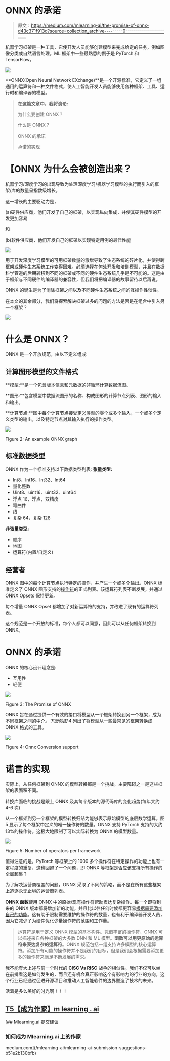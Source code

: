 # ONNX 的承诺

> 原文：<https://medium.com/mlearning-ai/the-promise-of-onnx-d43c371f913d?source=collection_archive---------0----------------------->

机器学习框架是一种工具，它使开发人员能够创建模型来完成给定的任务，例如图像分类或自然语言处理。ML 框架中一些最熟悉的例子是 PyTorch 和 TensorFlow。

![](img/5bbfff94f2a63fe00ac1ce94a0da11f8.png)

**ONNX(Open Neural Network EXchange)**是一个开源标准，它定义了一组通用的运算符和一种文件格式，使人工智能开发人员能够使用各种框架、工具、运行时和编译器的模型。

> **在这篇文章中，我将谈论:**
> 
> 为什么要创建 ONNX？
> 
> 什么是 ONNX？
> 
> ONNX 的承诺
> 
> 承诺的实现

# 【ONNX 为什么会被创造出来？

机器学习/深度学习的出现导致为处理深度学习/机器学习模型的执行而引入的框架/库的数量呈指数级增长。

这一增长的主要驱动力是，

(a)硬件供应商，他们开发了自己的框架，以实现纵向集成，并使其硬件模型的开发更加容易

和

(b)软件供应商，他们开发自己的框架以实现特定用例的最佳性能

![](img/cfa7b9da3856e4f9641119ba1023ffc8.png)

用于开发深度学习模型的可用框架数量的激增导致了生态系统的碎片化，并使得跨框架或硬件生态系统工作变得困难。必须选择在何处开发和培训模型，并且在数据科学管道的后期转移到不同的框架或不同的硬件生态系统几乎是不可能的。这是由于框架与不同硬件的编译器的兼容性，但我们将把编译器的故事留待以后再说。

ONNX 的诞生是为了消除框架之间以及不同硬件生态系统之间的互操作性惯性。

在本文的其余部分，我们将探索解决框架过多的问题的方法是否是在组合中引入另一个框架？

![](img/67cf0787aa57f5adf3a2e86706548fcb.png)

# 什么是 ONNX？

ONNX 是一个开放规范，由以下定义组成:

## **计算图形模型的文件格式**

**模型:**是一个包含版本信息和元数据的非循环计算数据流图。

**图形:**包含模型中数据流图形的名称、构成图形的计算节点列表、图形的输入和输出。

**计算节点:**图中每个计算节点接受[定义类型](https://github.com/onnx/onnx/blob/main/docs/IR.md#standard-data-types)的零个或多个输入，一个或多个定义类型的输出，以及特定节点对其输入执行的操作类型。

![](img/e3c19ed9b91286a08e0f819bb7c0495e.png)

Figure 2: An example ONNX graph

## 标准数据类型

ONNX 作为一个标准支持以下数据类型列表:
**张量类型:**

*   Int8、Int16、Int32、Int64
*   量化整数
*   Uint8、uint16、uint32、uint64
*   浮点 16，浮点，双精度
*   弯曲件
*   线
*   复杂 64，复杂 128

**非张量类型:**

*   顺序
*   地图
*   运算符(内置/自定义)

## 经营者

ONNX 图中的每个计算节点执行特定的操作，并产生一个或多个输出。ONNX 标准定义了 ONNX 图形支持的[操作符](https://github.com/onnx/onnx/blob/main/docs/Operators.md)的正式列表。该运算符列表不断发展，并通过 ONNX Opsets 保持更新。

每个增量 ONNX Opset 都增加了对新运算符的支持，并改进了现有的运算符列表。

这个规范是一个开放的标准，每个人都可以同意，因此可以从任何框架转换到 ONNX。

# ONNX 的承诺

ONNX 的核心设计理念是:

*   互用性
*   轻便

![](img/12428623ac5701f49ccd68a77f1e82d8.png)

Figure 3: The Promise of ONNX

ONNX 旨在通过提供一个有效的接口将模型从一个框架转换到另一个框架，成为不同框架之间的中介。*下面的图 4* 列出了将模型从一些最常见的框架转换成 ONNX 格式的工具。

![](img/a56596e6e04ff2d697f33f1cab348527.png)

Figure 4: Onnx Conversion support

# 诺言的实现

实际上，从任何框架到 ONNX 的模型转换都是一个挑战。主要障碍之一是这些框架的表面积不同。

转换库面临的挑战是跟上 ONNX 及其每个版本的源代码库的变化趋势(每年大约 4-6 次)

从一个框架到另一个框架的模型转换归结为能够表示原始模型的底层数学运算。图 5 显示了每个框架中定义的唯一操作符的数量。ONNX 支持 PyTorch 支持的大约 13%的操作符。这极大地限制了可以实际转换为 ONNX 的模型数量。

![](img/b473b455bd98f6d270f9a2fc45e82b80.png)

Figure 5: Number of operators per framework

值得注意的是，PyTorch 等框架上的 1000 多个操作符在特定操作的功能上也有一定程度的重复，这也回避了一个问题，即 ONNX 等框架是否应该支持所有操作的全局超集？

为了解决运营商覆盖的问题，ONNX 采取了不同的策略，而不是在所有这些框架上追逐永无止境的运营商列表。

**ONNX 函数**使用 ONNX 中的原始/现有操作符帮助表达复杂操作。每一个即将到来的 ONNX 版本都将增加新的功能，并且比以往任何时候都更容易[根据需要添加自己的功能](https://github.com/onnx/onnx/blob/main/docs/AddNewOp.md#step1_new_operator_or_function)。这有助于限制需要维护的操作符的数量，也有利于编译器开发人员，因为它减少了为硬件优化少量操作符的范围和工作量。

> 运算符是用于定义 ONNX 模型的基本构件。凭借丰富的操作符，ONNX 可以描述来自各种框架的大多数 DNN 和 ML 模型。**函数可以用更原始的运算符来表达复杂的运算符**。ONNX 规范包括一组支持许多模型的核心运算符。添加所有可能的操作符并不是我们的目标，但是我们会根据需要添加更多的操作符来满足不断发展的需求。

我不能夸大上述与前一个时代的 **CISC Vs RISC** 战争的相似性。我们不仅可以坐在前排看这是如何发生的，而且还有机会真正影响这个有影响力的行业的方向，这个行业已经通过促进开源项目和推动人工智能软件的边界塑造了技术的未来。

活着是多么美好的时光啊！！！

## [T5【成为作家】m learning . ai](https://mlearning.substack.com/about)

[](/mlearning-ai/mlearning-ai-submission-suggestions-b51e2b130bfb) [## Mlearning.ai 提交建议

### 如何成为 Mlearning.ai 上的作家

medium.com](/mlearning-ai/mlearning-ai-submission-suggestions-b51e2b130bfb)